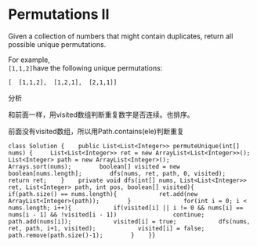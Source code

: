 # Permutations II

Given a collection of numbers that might contain duplicates, return all possible unique permutations.

For example,  
`[1,1,2]`have the following unique permutations:

```text
[  [1,1,2],  [1,2,1],  [2,1,1]]
```

分析

和前面一样，用visited数组判断重复数字是否连续。也排序。

前面没有visited数组，所以用Path.contains\(ele\)判断重复

```text
class Solution {    public List<List<Integer>> permuteUnique(int[] nums) {     List<List<Integer>> ret = new ArrayList<List<Integer>>();        List<Integer> path = new ArrayList<Integer>();        Arrays.sort(nums);        boolean[] visited = new boolean[nums.length];        dfs(nums, ret, path, 0, visited);        return ret;    }    private void dfs(int[] nums, List<List<Integer>> ret, List<Integer> path, int pos, boolean[] visited){        if(path.size() == nums.length){            ret.add(new ArrayList<Integer>(path));        }               for(int i = 0; i < nums.length; i++){            if(visited[i] || i != 0 && nums[i] == nums[i - 1] && !visited[i - 1])                continue;            path.add(nums[i]);            visited[i] = true;            dfs(nums, ret, path, i+1, visited);            visited[i] = false;            path.remove(path.size()-1);        }    }}
```

